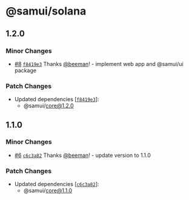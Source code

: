 # @samui/solana

## 1.2.0

### Minor Changes

- [#8](https://github.com/samui-build/samui-monorepo/pull/8) [`f8419e3`](https://github.com/samui-build/samui-monorepo/commit/f8419e3898704845591936af66261f597e788438) Thanks [@beeman](https://github.com/beeman)! - implement web app and @samui/ui package

### Patch Changes

- Updated dependencies [[`f8419e3`](https://github.com/samui-build/samui-monorepo/commit/f8419e3898704845591936af66261f597e788438)]:
    - @samui/core@1.2.0

## 1.1.0

### Minor Changes

- [#6](https://github.com/samui-build/samui-monorepo/pull/6) [`c6c3a82`](https://github.com/samui-build/samui-monorepo/commit/c6c3a82cf1e75500980b047984f9f99b78619035) Thanks [@beeman](https://github.com/beeman)! - update version to 1.1.0

### Patch Changes

- Updated dependencies [[`c6c3a82`](https://github.com/samui-build/samui-monorepo/commit/c6c3a82cf1e75500980b047984f9f99b78619035)]:
    - @samui/core@1.1.0

